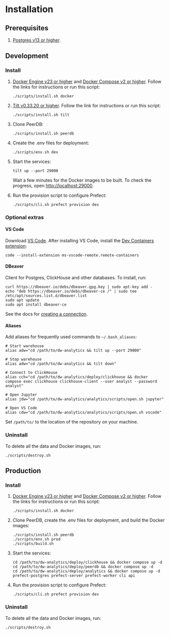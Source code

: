 # Installation

## Prerequisites

1. [Postgres v13 or higher](https://www.postgresql.org/about/news/postgresql-13-released-2077/).

## Development

### Install

1. [Docker Engine v23 or higher](https://docs.docker.com/engine/install/) and [Docker Compose v2 or higher](https://docs.docker.com/compose/install/). Follow the links for instructions or run this script:

    ```shell
    ./scripts/install.sh docker
    ```

2. [Tilt v0.33.20 or higher](https://docs.tilt.dev/install). Follow the link for instructions or run this script:

    ```shell
    ./scripts/install.sh tilt
    ```

3. Clone PeerDB:

    ```shell
    ./scripts/install.sh peerdb
    ```

4. Create the .env files for deployment:

    ```shell
    ./scripts/env.sh dev
    ```

5. Start the services:

    ```shell
    tilt up --port 29000
    ```

    Wait a few minutes for the Docker images to be built. To check the progress, open [http://localhost:29000](http://localhost:29000).

6. Run the provision script to configure Prefect:

    ```shell
    ./scripts/cli.sh prefect provision dev
    ```

### Optional extras

#### VS Code

Download [VS Code](https://code.visualstudio.com/). After installing VS Code, install the [Dev Containers extension](https://marketplace.visualstudio.com/items?itemName=ms-vscode-remote.remote-containers):

```shell
code --install-extension ms-vscode-remote.remote-containers
```

#### DBeaver

Client for Postgres, ClickHouse and other databases. To install, run:

```shell
curl https://dbeaver.io/debs/dbeaver.gpg.key | sudo apt-key add -
echo "deb https://dbeaver.io/debs/dbeaver-ce /" | sudo tee /etc/apt/sources.list.d/dbeaver.list
sudo apt update
sudo apt install dbeaver-ce
```

See the docs for [creating a connection](https://github.com/dbeaver/dbeaver/wiki/Create-Connection).

#### Aliases

Add aliases for frequently used commands to `~/.bash_aliases`:

```shell
# Start warehouse
alias adw="cd /path/to/dw-analytics && tilt up --port 29000"

# Stop warehouse
alias adw="cd /path/to/dw-analytics && tilt down"

# Connect to ClickHouse
alias cch="cd /path/to/dw-analytics/deploy/clickhouse && docker compose exec clickhouse clickhouse-client --user analyst --password analyst"

# Open Jupyter
alias jdw="cd /path/to/dw-analytics/analytics/scripts/open.sh jupyter"

# Open VS Code
alias cdw="cd /path/to/dw-analytics/analytics/scripts/open.sh vscode"
```

Set `/path/to/` to the location of the repository on your machine.

### Uninstall

To delete all the data and Docker images, run:

```shell
./scripts/destroy.sh
```

## Production

### Install

1. [Docker Engine v23 or higher](https://docs.docker.com/engine/install/) and [Docker Compose v2 or higher](https://docs.docker.com/compose/install/). Follow the links for instructions or run this script:

    ```shell
    ./scripts/install.sh docker
    ```

2. Clone PeerDB, create the .env files for deployment, and build the Docker images:

    ```shell
    ./scripts/install.sh peerdb
    ./scripts/env.sh prod
    ./scripts/build.sh
    ```

3. Start the services:

    ```shell
    cd /path/to/dw-analytics/deploy/clickhouse && docker compose up -d
    cd /path/to/dw-analytics/deploy/peerdb && docker compose up -d
    cd /path/to/dw-analytics/deploy/analytics && docker compose up -d prefect-postgres prefect-server prefect-worker cli api
    ```

4. Run the provision script to configure Prefect:

    ```shell
    ./scripts/cli.sh prefect provision dev
    ```

### Uninstall

To delete all the data and Docker images, run:

```shell
./scripts/destroy.sh
```
